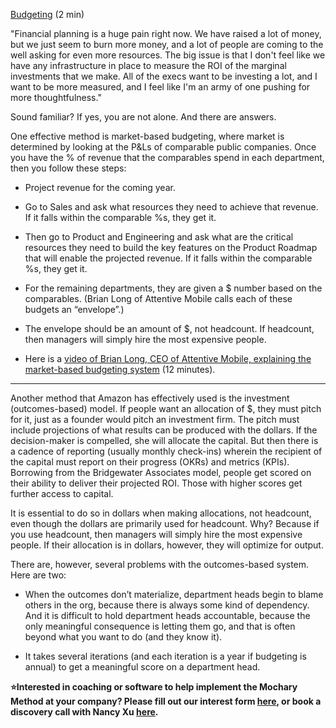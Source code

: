 [Budgeting](https://docs.google.com/document/d/10WsABnJuOqmP1ACIMiu5khXQnOGwklndjDPdVyRSWb8/edit) (2 min)

"Financial planning is a huge pain right now. We have raised a lot of money, but we just seem to burn more money, and a lot of people are coming to the well asking for even more resources. The big issue is that I don't feel like we have any infrastructure in place to measure the ROI of the marginal investments that we make. All of the execs want to be investing a lot, and I want to be more measured, and I feel like I'm an army of one pushing for more thoughtfulness."

Sound familiar? If yes, you are not alone. And there are answers.

One effective method is market-based budgeting, where market is determined by looking at the P\&Ls of comparable public companies. Once you have the % of revenue that the comparables spend in each department, then you follow these steps:

- Project revenue for the coming year.

- Go to Sales and ask what resources they need to achieve that revenue. If it falls within the comparable %s, they get it.

- Then go to Product and Engineering and ask what are the critical resources they need to build the key features on the Product Roadmap that will enable the projected revenue. If it falls within the comparable %s, they get it.

- For the remaining departments, they are given a $ number based on the comparables. (Brian Long of Attentive Mobile calls each of these budgets an “envelope”.)

- The envelope should be an amount of $, not headcount. If headcount, then managers will simply hire the most expensive people.

- Here is a [video of Brian Long, CEO of Attentive Mobile, explaining the market-based budgeting system](https://drive.google.com/file/d/1XalBxYgfWWNlPB_JBGdDuW9Ip_SxQkue/view) (12 minutes).

---

Another method that Amazon has effectively used is the investment (outcomes-based) model. If people want an allocation of $, they must pitch for it, just as a founder would pitch an investment firm. The pitch must include projections of what results can be produced with the dollars. If the decision-maker is compelled, she will allocate the capital. But then there is a cadence of reporting (usually monthly check-ins) wherein the recipient of the capital must report on their progress (OKRs) and metrics (KPIs). Borrowing from the Bridgewater Associates model, people get scored on their ability to deliver their projected ROI. Those with higher scores get further access to capital.

It is essential to do so in dollars when making allocations, not headcount, even though the dollars are primarily used for headcount. Why? Because if you use headcount, then managers will simply hire the most expensive people. If their allocation is in dollars, however, they will optimize for output.

There are, however, several problems with the outcomes-based system. Here are two:

- When the outcomes don’t materialize, department heads begin to blame others in the org, because there is always some kind of dependency. And it is difficult to hold department heads accountable, because the only meaningful consequence is letting them go, and that is often beyond what you want to do (and they know it).

- It takes several iterations (and each iteration is a year if budgeting is annual) to get a meaningful score on a department head.

**⭐Interested in coaching or software to help implement the Mochary Method at your company? Please fill out our interest form [here](https://mocharymethod.typeform.com/interest), or book a discovery call with Nancy Xu [here](https://calendly.com/nancy-mm/30).**
